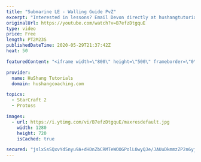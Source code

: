 ```yaml
---
title: "Submarine LE - Walling Guide PvZ"
excerpt: "Interested in lessons? Email Devon directly at hushangtutorials@outlook.com ------------------------------------------------------------------------------------------------------- Want to support HuShang Tutorials directly? Patreon is a website where you can contribute a monthly donation that will help"
originalUrl: https://youtube.com/watch?v=B7efzDtgquE
type: video
price: Free
length: PT2M23S
publishedDateTime: 2020-05-29T21:37:42Z
heat: 50

featuredContent: "<iframe width=\"800\" height=\"500\" frameborder=\"0\" src=\"https://www.youtube.com/embed/B7efzDtgquE\" allow=\"accelerometer; autoplay; encrypted-media; gyroscope; picture-in-picture\" allowfullscreen></iframe>"

provider:
  name: HuShang Tutorials
  domain: hushangcoaching.com

topics:
  - StarCraft 2
  - Protoss

images:
  - url: https://i.ytimg.com/vi/B7efzDtgquE/maxresdefault.jpg
    width: 1280
    height: 720
    isCached: true

secured: "jslxSsSQxvYd5nyu9A+dHDnZbCRMTeWOOGPolL0wyQJe/JAUuDkmmzZP2n6yjgL2l+ClrRwv88YtpsoZb5s0Oc69mX09t7WkVJkgoM8kOn77j6yajPuj9L2lPnWG0o0BAv1xvL7FAyYAkac5K1mNP2CE2y85iOuSoi1IjFYn0VGtuPf7xYcBt53ChcR5zlL4VjGgaAaatvSy8X4gelAsw0/wb0kY7mBD16J+jrl+AcTH7e7y+sRF+/sZQJ9QSU38L+WMtVoHQ4jzO+lcTwFbiHqV0DgNOQ31eTd3sOFU7rwuo57mxjvBNMsJFVMCIFdOyUPk6om9Nfhaq9eXiA9vG9OHIyb93CYm77DkVaxJaEE2McPIM5tumDnj+fnd8UOCt1daO+YYfpkx77htiyjq9oiFhj7r1EoMvLtdcGS5ZWo=;8zZgRBOmYh3veKJhjypbXA=="
---
```


